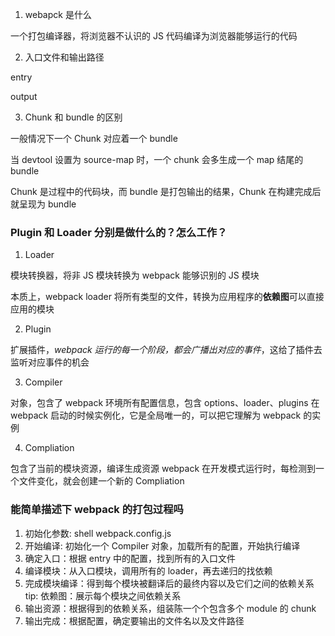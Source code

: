 1. webapck 是什么

一个打包编译器，将浏览器不认识的 JS 代码编译为浏览器能够运行的代码

2. 入口文件和输出路径

entry

output

3. Chunk 和 bundle 的区别

一般情况下一个 Chunk 对应着一个 bundle

当 devtool 设置为 source-map 时，一个 chunk 会多生成一个 map 结尾的 bundle

Chunk 是过程中的代码块，而 bundle 是打包输出的结果，Chunk 在构建完成后就呈现为 bundle

### Plugin 和 Loader 分别是做什么的？怎么工作？

1. Loader

模块转换器，将非 JS 模块转换为 webpack 能够识别的 JS 模块

本质上，webpack loader 将所有类型的文件，转换为应用程序的**依赖图**可以直接应用的模块

2. Plugin

扩展插件，*webpack 运行的每一个阶段，都会广播出对应的事件*，这给了插件去监听对应事件的机会

3. Compiler

对象，包含了 webpack 环境所有配置信息，包含 options、loader、plugins
在 webpack 启动的时候实例化，它是全局唯一的，可以把它理解为 webpack 的实例

4. Compliation

包含了当前的模块资源，编译生成资源
webpack 在开发模式运行时，每检测到一个文件变化，就会创建一个新的 Compliation

### 能简单描述下 webpack 的打包过程吗

1. 初始化参数: shell webpack.config.js
2. 开始编译: 初始化一个 Compiler 对象，加载所有的配置，开始执行编译
3. 确定入口：根据 entry 中的配置，找到所有的入口文件
4. 编译模块：从入口模块，调用所有的 loader，再去递归的找依赖
5. 完成模块编译：得到每个模块被翻译后的最终内容以及它们之间的依赖关系
tip: 依赖图：展示每个模块之间依赖关系
6. 输出资源：根据得到的依赖关系，组装陈一个个包含多个 module 的 chunk
7. 输出完成：根据配置，确定要输出的文件名以及文件路径